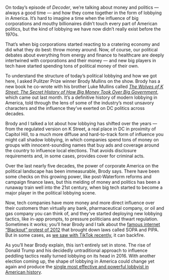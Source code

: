 On today’s episode of *Decoder*, we’re talking about money and politics — always a good time — and how they come together in the form of lobbying in America. It’s hard to imagine a time when the influence of big corporations and mouthy billionaires didn’t touch every part of American politics, but the kind of lobbying we have now didn’t really exist before the 1970s.

That’s when big corporations started reacting to a cratering economy and did what they do best: throw money around. Now, of course, our political debates about everything from energy and finance to healthcare are deeply intertwined with corporations and their money — and new big players in tech have started spending tons of political money of their own.

To understand the structure of today’s political lobbying and how we got here, I asked Pulitzer Prize winner Brody Mullins on the show. Brody has a new book he co-wrote with his brother Luke Mullins called [*The Wolves of K Street: The Secret History of How Big Money Took Over Big Government*](https://www.simonandschuster.com/books/The-Wolves-of-K-Street/Brody-Mullins/9781982120597), which came out last month. It’s a definitive history of modern lobbying in America, told through the lens of some of the industry’s most unsavory characters and the influence they’ve exerted on DC politics across decades. 

Brody and I talked a lot about how lobbying has shifted over the years — from the regulated version on K Street, a real place in DC in proximity of Capitol Hill, to a much more diffuse and hard-to-track form of influence you might call shadow lobbying, in which companies spend tons of money on groups with innocent-sounding names that buy ads and coverage around the country to influence local elections. That avoids disclosure requirements and, in some cases, provides cover for criminal acts. 

Over the last nearly five decades, the power of corporate America on the political landscape has been immeasurable, Brody says. There have been some checks on this growing power, like post-Waterform reforms and campaign finance laws, but this melding of money and politics has been a runaway train well into the 21st century, when big tech started to become a major player in the political lobbying scene. 

Now, tech companies have more money and more direct influence over their customers than virtually any bank, pharmaceutical company, or oil and gas company you can think of, and they’ve started deploying new lobbying tactics, like in-app prompts, to pressure politicians and thwart regulation. Sometimes it works; you’ll hear Brody and I talk about the [famous internet “Blackout” protest of 2012](/2011/12/16/2641391/the-stop-online-piracy-act-the-sopa-story-so-far) that brought down laws called SOPA and PIPA. But in some cases, as [we saw with TikTok recently](/23651507/tiktok-ban-us-news), it can backfire. 

As you’ll hear Brody explain, this isn’t entirely set in stone. The rise of Donald Trump and his decidedly untraditional approach to influence peddling tactics really turned lobbying on its head in 2016. With another election coming up, the shape of lobbying in America could change yet again and produce the [single most effective and powerful lobbyist in American history](https://www.nytimes.com/2024/06/20/opinion/trump-manafort-lobbying.html).
